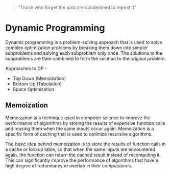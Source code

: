 > "Those who forget the past are condemned to repeat it"

# Dynamic Programming
Dynamic programming is a problem-solving approach that is used to solve complex optimization problems by breaking them down into simpler subproblems and solving each subproblem only once. The solutions to the subproblems are then combined to form the solution to the original problem.

Approaches to DP -
* Top Down (Memoization)
* Bottom Up (Tabulation)
* Space Optimization 


## Memoization
Memoization is a technique used in computer science to improve the performance of algorithms by storing the results of expensive function calls and reusing them when the same inputs occur again. Memoization is a specific form of caching that is used to optimize recursive algorithms.

The basic idea behind memoization is to store the results of function calls in a cache or lookup table, so that when the same inputs are encountered again, the function can return the cached result instead of recomputing it. This can significantly improve the performance of algorithms that have a high degree of redundancy or overlap in their computations.